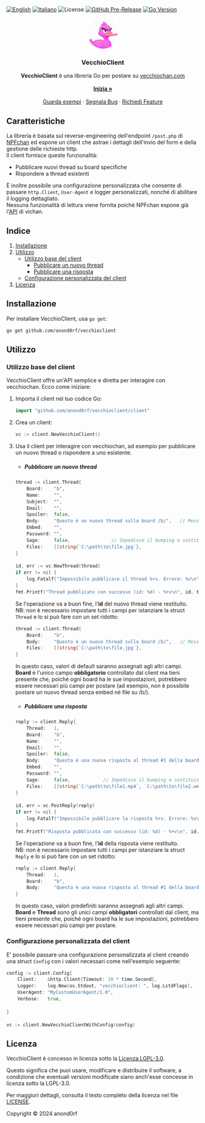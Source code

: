 <a name="readme-top"></a>
[![English](https://img.shields.io/badge/lang-en-blue.svg)](README-en.md) [![Italiano](https://img.shields.io/badge/lang-it-blue.svg)](README.md) 
![License](https://img.shields.io/github/license/anond0rf/vecchioclient) [![GitHub Pre-Release](https://img.shields.io/github/v/release/anond0rf/vecchioclient?include_prereleases&label=pre-release)](https://github.com/anond0rf/vecchioclient/releases) [![Go Version](https://img.shields.io/github/go-mod/go-version/anond0rf/vecchioclient)](https://github.com/anond0rf/vecchioclient)
<br />
<div align="center">
  <a href="https://github.com/anond0rf/vecchioclient">
    <img src="logo.png" alt="Logo" width="80" height="80">
  </a>
<h3 align="center">VecchioClient</h3>
  <p align="center">
    <strong>VecchioClient</strong> è una libreria Go per postare su <a href="https://vecchiochan.com/">vecchiochan.com</a>
    <br />
    <br />
    <a href="#installazione"><strong>Inizia »</strong></a>
    <br />
    <br />
    <a href="https://github.com/anond0rf/vecchioclient/blob/main/cmd/example-client/main.go">Guarda esempi</a>
    ·
    <a href="https://github.com/anond0rf/vecchioclient/issues">Segnala Bug</a>
    ·
    <a href="https://github.com/anond0rf/vecchioclient/issues">Richiedi Feature</a>
  </p>
</div>
 
## Caratteristiche

La libreria è basata sul reverse-engineering dell'endpoint `/post.php` di [NPFchan](https://github.com/fallenPineapple/NPFchan) ed espone un client che astrae i dettagli dell'invio del form e della gestione delle richieste http.  
Il client fornisce queste funzionalità:

- Pubblicare nuovi thread su board specifiche
- Rispondere a thread esistenti

È inoltre possibile una configurazione personalizzata che consente di passare `http.Client`, `User-Agent` e logger personalizzati, nonché di abilitare il logging dettagliato.  
Nessuna funzionalità di lettura viene fornita poiché NPFchan espone già l'[API](https://github.com/vichan-devel/vichan-API/) di vichan.

## Indice

1. [Installazione](#installazione)
2. [Utilizzo](#utilizzo)
   - [Utilizzo base del client](#utilizzo-base-del-client)
     - [Pubblicare un nuovo thread](#pubblicare-un-nuovo-thread)
     - [Pubblicare una risposta](#pubblicare-una-risposta)
   - [Configurazione personalizzata del client](#configurazione-personalizzata-del-client)
3. [Licenza](#licenza)

## Installazione

Per installare VecchioClient, usa `go get`:

```bash
go get github.com/anond0rf/vecchioclient
```

## Utilizzo

### Utilizzo base del client

VecchioClient offre un'API semplice e diretta per interagire con vecchiochan. Ecco come iniziare:

1. Importa il client nel tuo codice Go:

    ```go
    import "github.com/anond0rf/vecchioclient/client"
    ```

2. Crea un client:
   
    ```go
    vc := client.NewVecchioClient()
    ```

3. Usa il client per interagire con vecchiochan, ad esempio per pubblicare un nuovo thread o rispondere a uno esistente.

    - ##### Pubblicare un nuovo thread
    
    ```go
    thread := client.Thread{
		Board:    "b",
		Name:     "",
		Subject:  "",
		Email:    "",
		Spoiler:  false,
		Body:     "Questo è un nuovo thread sulla board /b/",   // Messaggio del thread
		Embed:    "",
		Password: "",
		Sage:     false,               // Impedisce il bumping e sostituisce l'email con "rabbia"
		Files:    []string{`C:\path\to\file.jpg`},
	}

    id, err := vc.NewThread(thread)
	if err != nil {
		log.Fatalf("Impossibile pubblicare il thread %+v. Errore: %v\n", thread, err)
	}
	fmt.Printf("Thread pubblicato con successo (id: %d) - %+v\n", id, thread)
    ```

    Se l'operazione va a buon fine, l'**id** del nuovo thread viene restituito.  
    NB: non è necessario impostare tutti i campi per istanziare la struct `Thread` e lo si può fare con un set ridotto:

    ```go
    thread := client.Thread{
		Board:    "b",
		Body:     "Questo è un nuovo thread sulla board /b/",   // Messaggio del thread
		Files:    []string{`C:\path\to\file.jpg`},
	}
    ```

    In questo caso, valori di default saranno assegnati agli altri campi.  
    **Board** è l'unico campo **obbligatorio** controllato dal client ma tieni presente che, poiché ogni board ha le sue impostazioni, potrebbero essere necessari più campi per postare (ad esempio, non è possibile postare un nuovo thread senza embed né file su /b/).

    - ##### Pubblicare una risposta

    ```go
    reply := client.Reply{
		Thread:   1,
		Board:    "b",
		Name:     "",
		Email:    "",
		Spoiler:  false,
		Body:     "Questa è una nuova risposta al thread #1 della board /b/",    // Messaggio della risposta
		Embed:    "",
		Password: "",
		Sage:     false,            // Impedisce il bumping e sostituisce l'email con "rabbia"
		Files:    []string{`C:\path\to\file1.mp4`, `C:\path\to\file2.webm`},
	}

    id, err = vc.PostReply(reply)
	if err != nil {
		log.Fatalf("Impossibile pubblicare la risposta %+v. Errore: %v\n", reply, err)
	}
	fmt.Printf("Risposta pubblicata con successo (id: %d) - %+v\n", id, reply)
    ```
    
    Se l'operazione va a buon fine, l'**id** della risposta viene restituito.  
    NB: non è necessario impostare tutti i campi per istanziare la struct `Reply` e lo si può fare con un set ridotto:

    ```go
    reply := client.Reply{
        Thread:   1,
		Board:    "b",
		Body:     "Questa è una nuova risposta al thread #1 della board /b/",   // Messaggio della risposta
	}
    ```

    In questo caso, valori predefiniti saranno assegnati agli altri campi.  
    **Board** e **Thread** sono gli unici campi **obbligatori** controllati dal client, ma tieni presente che, poiché ogni board ha le sue impostazioni, potrebbero essere necessari più campi per postare.

### Configurazione personalizzata del client

E' possibile passare una configurazione personalizzata al client creando una struct `Config` con i valori necessari come nell'esempio seguente:

```go
config := client.Config{
    Client:    &http.Client{Timeout: 10 * time.Second},                 // Client HTTP personalizzato
    Logger:    log.New(os.Stdout, "vecchioclient: ", log.LstdFlags),    // Logger personalizzato
    UserAgent: "MyCustomUserAgent/1.0",                                 // User-Agent personalizzato
    Verbose:   true,                                                    // Abilita/Disabilita il logging dettagliato
    
}

vc := client.NewVecchioClientWithConfig(config)
```

## Licenza

VecchioClient è concesso in licenza sotto la [Licenza LGPL-3.0](./LICENSE).

Questo significa che puoi usare, modificare e distribuire il software, a condizione che eventuali versioni modificate siano anch'esse concesse in licenza sotto la LGPL-3.0.

Per maggiori dettagli, consulta il testo completo della licenza nel file [LICENSE](./LICENSE).

Copyright © 2024 anond0rf
